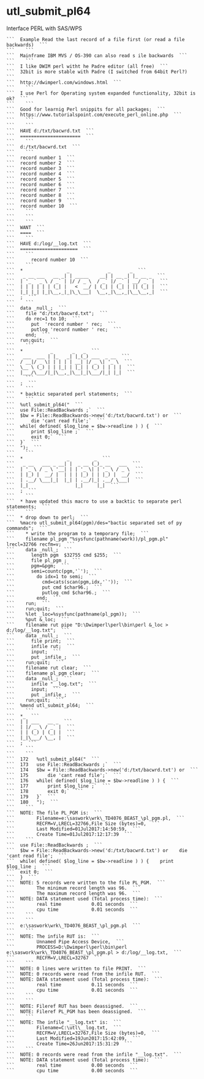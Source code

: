 # utl_submit_pl64
Interface PERL with SAS/WPS

    ```  Example Read the last record of a file first (or read a file backwards)  ```
    ```    ```
    ```  Mainframe IBM MVS / OS-390 can also read s ile backwards  ```
    ```    ```
    ```  I like DWIM perl witht he Padre editor (all free)  ```
    ```  32bit is more stable with Padre (I switched from 64bit Perl?)  ```
    ```  http://dwimperl.com/windows.html  ```
    ```    ```
    ```  I use Perl for Operating system expanded functionality, 32bit is ok?  ```
    ```    ```
    ```  Good for learnig Perl snippits for all packages;  ```
    ```  https://www.tutorialspoint.com/execute_perl_online.php  ```
    ```    ```
    ```    ```
    ```  HAVE d:/txt/bacwrd.txt  ```
    ```  ======================  ```
    ```    ```
    ```  d:/txt/bacwrd.txt  ```
    ```    ```
    ```  record number 1  ```
    ```  record number 2  ```
    ```  record number 3  ```
    ```  record number 4  ```
    ```  record number 5  ```
    ```  record number 6  ```
    ```  record number 7  ```
    ```  record number 8  ```
    ```  record number 9  ```
    ```  record number 10  ```
    ```    ```
    ```    ```
    ```    ```
    ```  WANT  ```
    ```  ====  ```
    ```    ```
    ```  HAVE d:/log/__log.txt  ```
    ```  =====================  ```
    ```    ```
    ```      record number 10  ```
    ```    ```
    ```  *                _              _       _  ```
    ```   _ __ ___   __ _| | _____    __| | __ _| |_ __ _  ```
    ```  | '_ ` _ \ / _` | |/ / _ \  / _` |/ _` | __/ _` |  ```
    ```  | | | | | | (_| |   <  __/ | (_| | (_| | || (_| |  ```
    ```  |_| |_| |_|\__,_|_|\_\___|  \__,_|\__,_|\__\__,_|  ```
    ```  ;  ```
    ```    ```
    ```  data _null_;  ```
    ```    file "d:/txt/bacwrd.txt";  ```
    ```    do rec=1 to 10;  ```
    ```      put  'record number ' rec;  ```
    ```      putlog 'record number ' rec;  ```
    ```    end;  ```
    ```  run;quit;  ```
    ```    ```
    ```  *          _       _   _  ```
    ```   ___  ___ | |_   _| |_(_) ___  _ __  ```
    ```  / __|/ _ \| | | | | __| |/ _ \| '_ \  ```
    ```  \__ \ (_) | | |_| | |_| | (_) | | | |  ```
    ```  |___/\___/|_|\__,_|\__|_|\___/|_| |_|  ```
    ```    ```
    ```  ;  ```
    ```    ```
    ```  * backtic separated perl statements;  ```
    ```    ```
    ```  %utl_submit_pl64("  ```
    ```  use File::ReadBackwards ;`  ```
    ```  $bw = File::ReadBackwards->new('d:/txt/bacwrd.txt') or  ```
    ```      die 'cant read file';`  ```
    ```  while( defined( $log_line = $bw->readline ) ) {  ```
    ```      print $log_line ;`  ```
    ```      exit 0;`  ```
    ```  }`  ```
    ```  ");  ```
    ```    ```
    ```  *                _         _  ```
    ```   _ __   ___ _ __| |  _ __ (_)_ __   ___  ```
    ```  | '_ \ / _ \ '__| | | '_ \| | '_ \ / _ \  ```
    ```  | |_) |  __/ |  | | | |_) | | |_) |  __/  ```
    ```  | .__/ \___|_|  |_| | .__/|_| .__/ \___|  ```
    ```  |_|                 |_|     |_|  ```
    ```  ;  ```
    ```    ```
    ```  * have updated this macro to use a backtic to separate perl statements;  ```
    ```    ```
    ```  * drop down to perl;  ```
    ```  %macro utl_submit_pl64(pgm)/des="bactic separated set of py commands";  ```
    ```    * write the program to a temporary file;  ```
    ```    filename pl_pgm "%sysfunc(pathname(work))/pl_pgm.pl" lrecl=32766 recfm=v;  ```
    ```    data _null_;  ```
    ```      length pgm  $32755 cmd $255;  ```
    ```      file pl_pgm ;  ```
    ```      pgm=&pgm;  ```
    ```      semi=countc(pgm,'`');  ```
    ```        do idx=1 to semi;  ```
    ```          cmd=cats(scan(pgm,idx,'`'));  ```
    ```          put cmd $char96.;  ```
    ```          putlog cmd $char96.;  ```
    ```        end;  ```
    ```    run;  ```
    ```    run;quit;  ```
    ```    %let _loc=%sysfunc(pathname(pl_pgm));  ```
    ```    %put &_loc;  ```
    ```    filename rut pipe "D:\Dwimperl\perl\bin\perl &_loc > d:/log/__log.txt";  ```
    ```    data _null_;  ```
    ```      file print;  ```
    ```      infile rut;  ```
    ```      input;  ```
    ```      put _infile_;  ```
    ```    run;quit;  ```
    ```    filename rut clear;  ```
    ```    filename pl_pgm clear;  ```
    ```    data _null_;  ```
    ```      infile "__log.txt";  ```
    ```      input;  ```
    ```      put _infile_;  ```
    ```    run;quit;  ```
    ```  %mend utl_submit_pl64;  ```
    ```    ```
    ```  *_  ```
    ```  | | ___   __ _  ```
    ```  | |/ _ \ / _` |  ```
    ```  | | (_) | (_| |  ```
    ```  |_|\___/ \__, |  ```
    ```  ;  ```
    ```    ```
    ```    ```
    ```  172   %utl_submit_pl64("  ```
    ```  173   use File::ReadBackwards ;`  ```
    ```  174   $bw = File::ReadBackwards->new('d:/txt/bacwrd.txt') or  ```
    ```  175       die 'cant read file';`  ```
    ```  176   while( defined( $log_line = $bw->readline ) ) {  ```
    ```  177       print $log_line ;`  ```
    ```  178       exit 0;`  ```
    ```  179   }`  ```
    ```  180   ");  ```
    ```    ```
    ```  NOTE: The file PL_PGM is:  ```
    ```        Filename=e:\saswork\wrk\_TD4076_BEAST_\pl_pgm.pl,  ```
    ```        RECFM=V,LRECL=32766,File Size (bytes)=0,  ```
    ```        Last Modified=01Jul2017:14:50:59,  ```
    ```        Create Time=01Jul2017:12:17:39  ```
    ```    ```
    ```  use File::ReadBackwards ;  ```
    ```  $bw = File::ReadBackwards->new('d:/txt/bacwrd.txt') or    die 'cant read file';  ```
    ```  while( defined( $log_line = $bw->readline ) ) {    print $log_line ;  ```
    ```  exit 0;  ```
    ```  }  ```
    ```  NOTE: 5 records were written to the file PL_PGM.  ```
    ```        The minimum record length was 96.  ```
    ```        The maximum record length was 96.  ```
    ```  NOTE: DATA statement used (Total process time):  ```
    ```        real time           0.01 seconds  ```
    ```        cpu time            0.01 seconds  ```
    ```    ```
    ```    ```
    ```  e:\saswork\wrk\_TD4076_BEAST_\pl_pgm.pl  ```
    ```    ```
    ```  NOTE: The infile RUT is:  ```
    ```        Unnamed Pipe Access Device,  ```
    ```        PROCESS=D:\Dwimperl\perl\bin\perl e:\saswork\wrk\_TD4076_BEAST_\pl_pgm.pl > d:/log/__log.txt,  ```
    ```        RECFM=V,LRECL=32767  ```
    ```    ```
    ```  NOTE: 0 lines were written to file PRINT.  ```
    ```  NOTE: 0 records were read from the infile RUT.  ```
    ```  NOTE: DATA statement used (Total process time):  ```
    ```        real time           0.11 seconds  ```
    ```        cpu time            0.01 seconds  ```
    ```    ```
    ```    ```
    ```  NOTE: Fileref RUT has been deassigned.  ```
    ```  NOTE: Fileref PL_PGM has been deassigned.  ```
    ```    ```
    ```  NOTE: The infile "__log.txt" is:  ```
    ```        Filename=C:\utl\__log.txt,  ```
    ```        RECFM=V,LRECL=32767,File Size (bytes)=0,  ```
    ```        Last Modified=19Jun2017:15:42:09,  ```
    ```        Create Time=26Jun2017:15:31:29  ```
    ```    ```
    ```  NOTE: 0 records were read from the infile "__log.txt".  ```
    ```  NOTE: DATA statement used (Total process time):  ```
    ```        real time           0.00 seconds  ```
    ```        cpu time            0.00 seconds  ```
